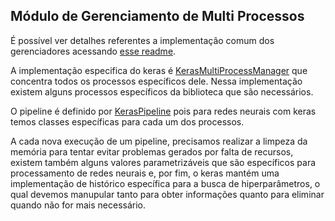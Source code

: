 ## Módulo de Gerenciamento de Multi Processos

É possível ver detalhes referentes a implementação comum dos gerenciadores acessando [esse readme]().

A implementação especifica do keras é [KerasMultiProcessManager]() que concentra todos os processos
específicos dele. Nessa implementação existem alguns processos específicos da biblioteca que são
necessários.

O pipeline é definido por [KerasPipeline]() pois para redes neurais com keras temos classes específicas para cada um
dos processos.

A cada nova execução de um pipeline, precisamos realizar a limpeza da memória para tentar evitar
problemas gerados por falta de recursos, existem também alguns valores parametrizáveis que são
específicos para processamento de redes neurais e, por fim, o keras mantém uma implementação
de histórico específica para a busca de hiperparâmetros, o qual devemos manupular tanto para obter
informações quanto para eliminar quando não for mais necessário.